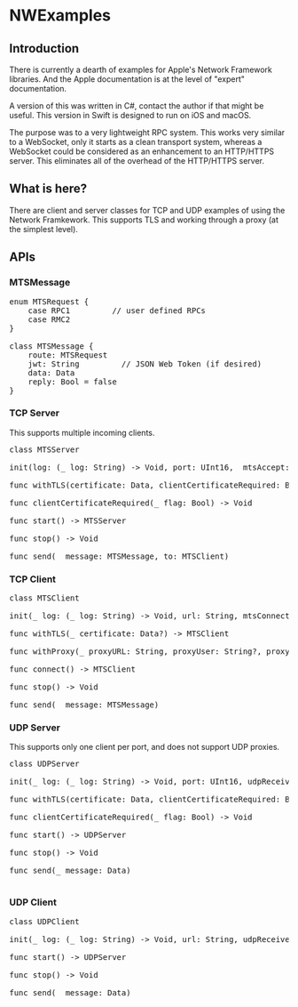 # NWExamples

## Introduction

There is currently a dearth of examples for Apple's Network Framework libraries. And the Apple documentation is at the level of "expert" documentation. 

A version of this was written in C#, contact the author if that might be useful.
This version in Swift is designed to run on iOS and macOS. 

The purpose was to a very lightweight RPC system. This works very similar to a WebSocket, only it starts as a clean transport system, whereas a WebSocket could be considered as an enhancement to an HTTP/HTTPS server. This eliminates all of the overhead of the HTTP/HTTPS server.

## What is here?

There are client and server classes for TCP and UDP examples of using the Network Framkework. This supports TLS and working through a proxy (at the simplest level).

## APIs

### MTSMessage

<pre>
enum MTSRequest {
    case RPC1         // user defined RPCs
    case RMC2
}
    
class MTSMessage {
    route: MTSRequest
    jwt: String         // JSON Web Token (if desired)
    data: Data 
    reply: Bool = false
}
</pre>

### TCP Server

This supports multiple incoming clients. 

<pre>
class MTSServer

init(log: (_ log: String) -> Void, port: UInt16,  mtsAccept: (_ from: MTSClient) -> Void, mtsReceive: (_ from: MTSClient, receive: MTSMessage) -> Void)

func withTLS(certificate: Data, clientCertificateRequired: Bool = false) -> MTSServer

func clientCertificateRequired(_ flag: Bool) -> Void

func start() -> MTSServer

func stop() -> Void

func send(_ message: MTSMessage, to: MTSClient)
</pre>

### TCP Client

<pre>
class MTSClient

init(_ log: (_ log: String) -> Void, url: String, mtsConnect: () -> Void, mtsReceive: (_ receive: MTSMessage) -> Void, mtsDisconnect: () -> Void) 

func withTLS(_ certificate: Data?) -> MTSClient

func withProxy(_ proxyURL: String, proxyUser: String?, proxyPassword: String?) -> MTSClient

func connect() -> MTSClient

func stop() -> Void

func send(_ message: MTSMessage)
</pre>

### UDP Server

This supports only one client per port, and does not support UDP proxies.

<pre>
class UDPServer

init(_ log: (_ log: String) -> Void, port: UInt16, udpReceiver: (_ from: UDPClient, _ receive: Data) -> Void)

func withTLS(certificate: Data, clientCertificateRequired: Bool = false) -> UDPServer

func clientCertificateRequired(_ flag: Bool) -> Void

func start() -> UDPServer

func stop() -> Void

func send(_ message: Data)
  
</pre>

### UDP Client

<pre>
class UDPClient

init(_ log: (_ log: String) -> Void, url: String, udpReceiver: (_ receive: Data) -> Void)

func start() -> UDPServer

func stop() -> Void

func send(_ message: Data)
</pre>

